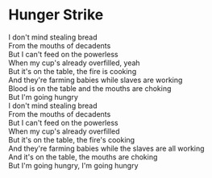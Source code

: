 # Hunger Strike

I don't mind stealing bread  
From the mouths of decadents  
But I can't feed on the powerless  
When my cup's already overfilled, yeah  
But it's on the table, the fire is cooking  
And they're farming babies while slaves are working  
Blood is on the table and the mouths are choking  
But I'm going hungry  
I don't mind stealing bread  
From the mouths of decadents  
But I can't feed on the powerless  
When my cup's already overfilled  
But it's on the table, the fire's cooking  
And they're farming babies while the slaves are all working  
And it's on the table, the mouths are choking  
But I'm going hungry, I'm going hungry

